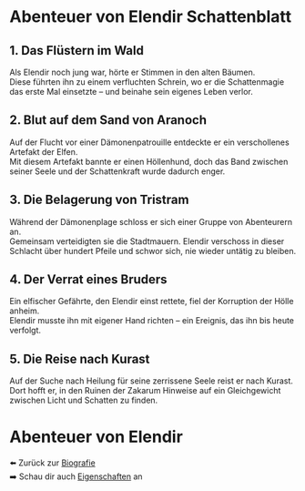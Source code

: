 # Abenteuer von Elendir Schattenblatt

## 1. Das Flüstern im Wald
Als Elendir noch jung war, hörte er Stimmen in den alten Bäumen.  
Diese führten ihn zu einem verfluchten Schrein, wo er die Schattenmagie das erste Mal einsetzte – und beinahe sein eigenes Leben verlor.

## 2. Blut auf dem Sand von Aranoch
Auf der Flucht vor einer Dämonenpatrouille entdeckte er ein verschollenes Artefakt der Elfen.  
Mit diesem Artefakt bannte er einen Höllenhund, doch das Band zwischen seiner Seele und der Schattenkraft wurde dadurch enger.

## 3. Die Belagerung von Tristram
Während der Dämonenplage schloss er sich einer Gruppe von Abenteurern an.  
Gemeinsam verteidigten sie die Stadtmauern. Elendir verschoss in dieser Schlacht über hundert Pfeile und schwor sich, nie wieder untätig zu bleiben.

## 4. Der Verrat eines Bruders
Ein elfischer Gefährte, den Elendir einst rettete, fiel der Korruption der Hölle anheim.  
Elendir musste ihn mit eigener Hand richten – ein Ereignis, das ihn bis heute verfolgt.

## 5. Die Reise nach Kurast
Auf der Suche nach Heilung für seine zerrissene Seele reist er nach Kurast.  
Dort hofft er, in den Ruinen der Zakarum Hinweise auf ein Gleichgewicht zwischen Licht und Schatten zu finden.
# Abenteuer von Elendir

⬅️ Zurück zur [Biografie](biografie.md)  
➡️ Schau dir auch [Eigenschaften](eigenschaften.txt) an
